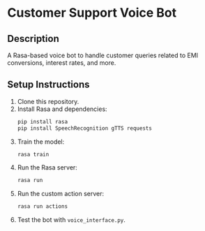 # Customer Support Voice Bot

## Description
A Rasa-based voice bot to handle customer queries related to EMI conversions, interest rates, and more.

## Setup Instructions
1. Clone this repository.
2. Install Rasa and dependencies:
   ```bash
   pip install rasa
   pip install SpeechRecognition gTTS requests
   ```
3. Train the model:
   ```bash
   rasa train
   ```
4. Run the Rasa server:
   ```bash
   rasa run
   ```
5. Run the custom action server:
   ```bash
   rasa run actions
   ```
6. Test the bot with `voice_interface.py`.
